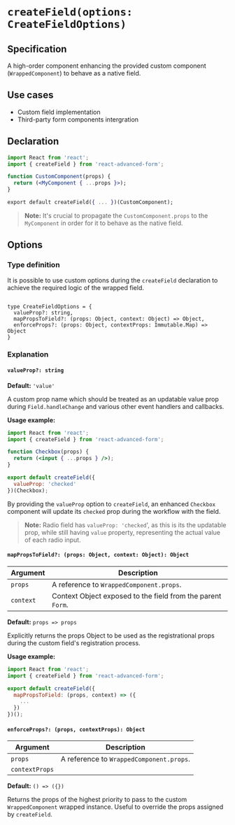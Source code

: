 # `createField(options: CreateFieldOptions)`

## Specification
A high-order component enhancing the provided custom component (`WrappedComponent`) to behave as a native field.

## Use cases
* Custom field implementation
* Third-party form components intergration

## Declaration
```jsx
import React from 'react';
import { createField } from 'react-advanced-form';

function CustomComponent(props) {
  return (<MyComponent { ...props }>);
}

export default createField({ ... })(CustomComponent);
```

> **Note:** It's crucial to propagate the `CustomComponent.props` to the `MyComponent` in order for it to behave as the native field.

## Options

### Type definition 
It is possible to use custom options during the `createField` declaration to achieve the required logic of the wrapped field.
```tsx

type CreateFieldOptions = {
  valueProp?: string,
  mapPropsToField?: (props: Object, context: Object) => Object,
  enforceProps?: (props: Object, contextProps: Immutable.Map) => Object
}
```

### Explanation

#### `valueProp?: string`
**Default:** `'value'`

A custom prop name which should be treated as an updatable value prop during `Field.handleChange` and various other event handlers and callbacks.

**Usage example:**
```jsx
import React from 'react';
import { createField } from 'react-advanced-form';

function Checkbox(props) {
  return (<input { ...props } />);
}

export default createField({
  valueProp: 'checked'
})(Checkbox);
```

By providing the `valueProp` option to `createField`, an enhanced `Checkbox` component will update its `checked` prop during the workflow with the field.

> **Note:** Radio field has `valueProp: 'checked`', as this is its the updatable prop, while still having `value` property, representing the actual value of each radio input.

#### `mapPropsToField?: (props: Object, context: Object): Object`

| Argument | Description |
| ------------- | ----------- |
| `props` | A reference to `WrappedComponent.props`. |
| `context` | Context Object exposed to the field from the parent `Form`. |

**Default:** `props => props`

Explicitly returns the props Object to be used as the registrational props during the custom field's registration process.

**Usage example:**
```jsx
import React from 'react';
import { createField } from 'react-advanced-form';

export default createField({
  mapPropsToField: (props, context) => ({
    ...
  })
})();
```

#### `enforceProps?: (props, contextProps): Object`

| Argument | Description |
| ------------- | ----------- |
| `props` | A reference to `WrappedComponent.props`. |
| `contextProps` |  |

**Default:** `() => ({})`

Returns the props of the highest priority to pass to the custom `WrappedComponent` wrapped instance. Useful to override the props assigned by `createField`.
